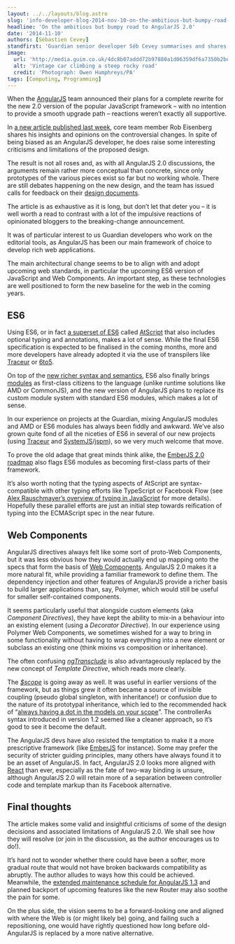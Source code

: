 ```yaml
---
layout: ../../layouts/blog.astro
slug: 'info-developer-blog-2014-nov-10-on-the-ambitious-but-bumpy-road-to-angularjs-20'
headline: 'On the ambitious but bumpy road to AngularJS 2.0'
date: '2014-11-10'
authors: [Sébastien Cevey]
standfirst: 'Guardian senior developer Séb Cevey summarises and shares his views on Rob Eisenberg’s thorough overview and rationale of the design of the upcoming 2.0 version of the popular web application framework.'
image:
  url: 'http://media.guim.co.uk/4dc8b07addd72b97880a1d06359df6a7350b2bea/278_211_2655_1593/2000.jpg'
  alt: 'Vintage car climbing a steep rocky road'
  credit: 'Photograph: Owen Humphreys/PA'
tags: [Computing, Programming]
---
```


When the [AngularJS](https://angularjs.org/) team announced their plans for a complete rewrite for the new 2.0 version of the popular JavaScript framework – with no intention to provide a smooth upgrade path – reactions weren’t exactly all supportive.

In [a new article published last week](http://eisenbergeffect.bluespire.com/all-about-angular-2-0/), core team member Rob Eisenberg shares his insights and opinions on the controversial changes. In spite of being biased as an AngularJS developer, he does raise some interesting criticisms and limitations of the proposed design.

The result is not all roses and, as with all AngularJS 2.0 discussions, the arguments remain rather more conceptual than concrete, since only prototypes of the various pieces exist so far but no working whole. There are still debates happening on the new design, and the team has issued calls for feedback on their [design documents](https://drive.google.com/drive/u/1/#folders/0B7Ovm8bUYiUDR29iSkEyMk5pVUk).

The article is as exhaustive as it is long, but don’t let that deter you – it is well worth a read to contrast with a lot of the impulsive reactions of opinionated bloggers to the breaking-change announcement.

It was of particular interest to us Guardian developers who work on the editorial tools, as AngularJS has been our main framework of choice to develop rich web applications.

The main architectural change seems to be to align with and adopt upcoming web standards, in particular the upcoming ES6 version of JavaScript and Web Components. An important step, as these technologies are well positioned to form the new baseline for the web in the coming years.

ES6
---

Using ES6, or in fact [a superset of ES6](https://docs.google.com/presentation/d/1hr2IM-8G-0RzpB-WY8pLHvxqNggKPzUO0KvEv1IKPws/mobilepresent) called [AtScript](https://docs.google.com/document/d/11YUzC-1d0V1-Q3V0fQ7KSit97HnZoKVygDxpWzEYW0U/preview?sle=true) that also includes optional typing and annotations, makes a lot of sense. While the final ES6 specification is expected to be finalised in the coming months, more and more developers have already adopted it via the use of transpilers like [Traceur](https://github.com/google/traceur-compiler) or [6to5](https://github.com/sebmck/6to5).

On top of the [new richer syntax and semantics](https://github.com/lukehoban/es6features), ES6 also finally brings [modules](http://www.2ality.com/2014/09/es6-modules-final.html) as first-class citizens to the language (unlike runtime solutions like AMD or CommonJS), and the new version of AngularJS plans to replace its custom module system with standard ES6 modules, which makes a lot of sense.

In our experience on projects at the Guardian, mixing AngularJS modules and AMD or ES6 modules has always been fiddly and awkward. We’ve also grown quite fond of all the niceties of ES6 in several of our new projects (using [Traceur](https://github.com/google/traceur-compiler) and [SystemJS](https://github.com/systemjs/systemjs)/[jspm](http://jspm.io/)), so we very much welcome that move.

To prove the old adage that great minds think alike, the [EmberJS 2.0 roadmap](https://github.com/emberjs/rfcs/pull/15) also flags ES6 modules as becoming first-class parts of their framework.

It’s also worth noting that the typing aspects of AtScript are syntax-compatible with other typing efforts like TypeScript or Facebook Flow (see [Alex Rauschmayer’s overview of typing in JavaScript](http://www.2ality.com/2014/10/typed-javascript.html) for more details). Hopefully these parallel efforts are just an initial step towards reification of typing into the ECMAScript spec in the near future.

Web Components
--------------

AngularJS directives always felt like some sort of proto-Web Components, but it was less obvious how they would actually end up mapping onto the specs that form the basis of [Web Components](http://webcomponents.org/). AngularJS 2.0 makes it a more natural fit, while providing a familiar framework to define them. The dependency injection and other features of AngularJS provide a richer basis to build larger applications than, say, Polymer, which would still be useful for smaller self-contained components.

It seems particularly useful that alongside custom elements (aka _Component Directives_), they have kept the ability to mix-in a behaviour into an existing element (using a _Decorator Directive_). In our experience using Polymer Web Components, we sometimes wished for a way to bring in some functionality without having to wrap everything into a new element or subclass an existing one (think mixins vs composition or inheritance).

The often confusing [_ngTransclude_](https://docs.angularjs.org/api/ng/directive/ngTransclude) is also advantageously replaced by the new concept of _Template Directive_, which reads more clearly.

The _[$scope](https://docs.angularjs.org/guide/scope)_ is going away as well. It was useful in earlier versions of the framework, but as things grew it often became a source of invisible coupling (pseudo global singleton, with inheritance!) or confusion due to the nature of its prototypal inheritance, which led to the recommended hack of “[always having a dot in the models on your scope](https://www.youtube.com/watch?feature=player_detailpage&v=ZhfUv0spHCY#t=1758s)”. The controllerAs syntax introduced in version 1.2 seemed like a cleaner approach, so it’s good to see it become the default.

The AngularJS devs have also resisted the temptation to make it a more prescriptive framework (like [EmberJS](http://emberjs.com/) for instance). Some may prefer the security of stricter guiding principles, many others have always found it to be an asset of AngularJS. In fact, AngularJS 2.0 looks more aligned with [React](http://facebook.github.io/react/) than ever, especially as the fate of two-way binding is unsure, although AngularJS 2.0 will retain more of a separation between controller code and template markup than its Facebook alternative.

Final thoughts
--------------

The article makes some valid and insightful criticisms of some of the design decisions and associated limitations of AngularJS 2.0. We shall see how they will resolve (or join in the discussion, as the author encourages us to do!).

It’s hard not to wonder whether there could have been a softer, more gradual route that would not have broken backwards compatibility as abruptly. The author alludes to ways how this could be achieved. Meanwhile, the [extended maintenance schedule for AngularJS 1.3](https://docs.google.com/document/d/1dZdq2L8EkzimgvU93ypLF9GJpdzD2jjm08Zal6sfxMQ/edit?hl=en-GB&forcehl=1) and planned backport of upcoming features like the new Router may also soothe the pain for some.

On the plus side, the vision seems to be a forward-looking one and aligned with where the Web is (or might likely be) going, and failing such a repositioning, one would have rightly questioned how long before old-AngularJS is replaced by a more native alternative.
